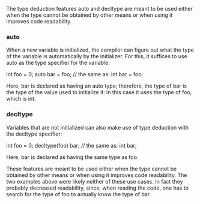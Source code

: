 The type deduction features auto and decltype are meant to be used either when the type cannot be obtained by other means or when using it improves code readability.


### auto
When a new variable is initialized, the compiler can figure out what the type of the variable is automatically by the initializer. For this, it suffices to use auto as the type specifier for the variable:

int foo = 0;
auto bar = foo;  // the same as: int bar = foo;


Here, bar is declared as having an auto type; therefore, the type of bar is the type of the value used to initialize it: in this case it uses the type of foo, which is int.

### decltype
Variables that are not initialized can also make use of type deduction with the decltype specifier:

int foo = 0;
decltype(foo) bar;  // the same as: int bar;

Here, bar is declared as having the same type as foo.


These features are meant to be used either when the type cannot be obtained by other means or when using it improves code readability. The two examples above were likely neither of these use cases. In fact they probably decreased readability, since, when reading the code, one has to search for the type of foo to actually know the type of bar.
